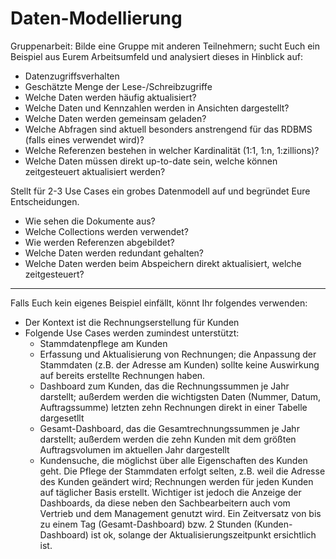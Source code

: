 # Daten-Modellierung
Gruppenarbeit: 
Bilde eine Gruppe mit anderen Teilnehmern; sucht Euch ein Beispiel aus Eurem Arbeitsumfeld und analysiert dieses in Hinblick auf:

- Datenzugriffsverhalten
- Geschätzte Menge der Lese-/Schreibzugriffe
- Welche Daten werden häufig aktualisiert?
- Welche Daten und Kennzahlen werden in Ansichten dargestellt?
- Welche Daten werden gemeinsam geladen?
- Welche Abfragen sind aktuell besonders anstrengend für das RDBMS (falls eines verwendet wird)?
- Welche Referenzen bestehen in welcher Kardinalität (1:1, 1:n, 1:zillions)?
- Welche Daten müssen direkt up-to-date sein, welche können zeitgesteuert aktualisiert werden?

Stellt für 2-3 Use Cases ein grobes Datenmodell auf und begründet Eure Entscheidungen. 
- Wie sehen die Dokumente aus?
- Welche Collections werden verwendet?
- Wie werden Referenzen abgebildet?
- Welche Daten werden redundant gehalten?
- Welche Daten werden beim Abspeichern direkt aktualisiert, welche zeitgesteuert?

----------

Falls Euch kein eigenes Beispiel einfällt, könnt Ihr folgendes verwenden: 
- Der Kontext ist die Rechnungserstellung für Kunden
- Folgende Use Cases werden zumindest unterstützt: 
    - Stammdatenpflege am Kunden
    - Erfassung und Aktualisierung von Rechnungen; die Anpassung der Stammdaten (z.B. der Adresse am Kunden) sollte keine Auswirkung auf bereits erstellte Rechnungen haben. 
    - Dashboard zum Kunden, das die Rechnungssummen je Jahr darstellt; außerdem werden die wichtigsten Daten (Nummer, Datum, Auftragssumme) letzten zehn Rechnungen direkt in einer Tabelle dargesetllt
    - Gesamt-Dashboard, das die Gesamtrechnungssummen je Jahr darstellt; außerdem werden die zehn Kunden mit dem größten Auftragsvolumen im aktuellen Jahr dargestellt
    - Kundensuche, die möglichst über alle Eigenschaften des Kunden geht.
Die Pflege der Stammdaten erfolgt selten, z.B. weil die Adresse des Kunden geändert wird; Rechnungen werden für jeden Kunden auf täglicher Basis erstellt. 
Wichtiger ist jedoch die Anzeige der Dashboards, da diese neben den Sachbearbeitern auch vom Vertrieb und dem Management genutzt wird. Ein Zeitversatz von bis zu einem Tag (Gesamt-Dashboard) bzw. 2 Stunden (Kunden-Dashboard) ist ok, solange der Aktualisierungszeitpunkt ersichtlich ist. 